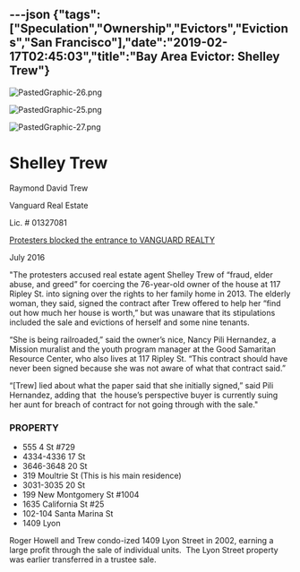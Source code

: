 ---json
{"tags":["Speculation","Ownership","Evictors","Evictions","San Francisco"],"date":"2019-02-17T02:45:03","title":"Bay Area Evictor: Shelley Trew"}
---

![PastedGraphic-26.png](/assets/uploads/PastedGraphic-26.png) 

![PastedGraphic-25.png](/assets/uploads/PastedGraphic-25.png) 

![PastedGraphic-27.png](/assets/uploads/PastedGraphic-27.png) 

Shelley Trew
============

Raymond David Trew

Vanguard Real Estate

Lic. # 01327081

[Protesters blocked the entrance to VANGUARD REALTY](http://missionlocal.org/2016/07/protesters-march-to-doorsteps-of-real-estate-firm-to-save-thug-mansion/)

July 2016

"The protesters accused real estate agent Shelley Trew of “fraud, elder abuse, and greed” for coercing the 76-year-old owner of the house at 117 Ripley St. into signing over the rights to her family home in 2013. The elderly woman, they said, signed the contract after Trew offered to help her “find out how much her house is worth,” but was unaware that its stipulations included the sale and evictions of herself and some nine tenants.

“She is being railroaded,” said the owner’s nice, Nancy Pili Hernandez, a Mission muralist and the youth program manager at the Good Samaritan Resource Center, who also lives at 117 Ripley St. “This contract should have never been signed because she was not aware of what that contract said.”

“\[Trew\] lied about what the paper said that she initially signed,” said Pili Hernandez, adding that  the house’s perspective buyer is currently suing her aunt for breach of contract for not going through with the sale."

### **PROPERTY**

*   555 4 St #729
*   4334-4336 17 St
*   3646-3648 20 St
*   319 Moultrie St (This is his main residence)
*   3031-3035 20 St
*   199 New Montgomery St #1004
*   1635 California St #25
*   102-104 Santa Marina St
*   1409 Lyon

  
Roger Howell and Trew condo-ized 1409 Lyon Street in 2002, earning a large profit through the sale of individual units.  The Lyon Street property was earlier transferred in a trustee sale.